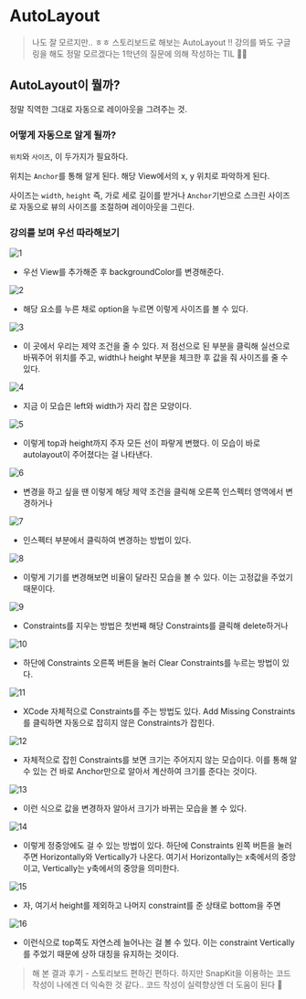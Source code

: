 # AutoLayout

> 나도 잘 모르지만.. ㅎㅎ 스토리보드로 해보는 AutoLayout !! 강의를 봐도 구글링을 해도 정말 모르겠다는 1학년의 질문에 의해 작성하는 TIL 👩‍💻

## AutoLayout이 뭘까?

정말 직역한 그대로 자동으로 레이아웃을 그려주는 것.

### 어떻게 자동으로 알게 될까?

`위치`와 `사이즈`, 이 두가지가 필요하다.

위치는 `Anchor`를 통해 알게 된다. 해당 View에서의 x, y 위치로 파악하게 된다.

사이즈는 `width`, `height` 즉, 가로 세로 길이를 받거나 `Anchor`기반으로 스크린 사이즈로 자동으로 뷰의 사이즈를 조절하며 레이아웃을 그린다.

### 강의를 보며 우선 따라해보기

![1](./images/1.png)

- 우선 View를 추가해준 후 backgroundColor를 변경해준다.


![2](./images/2.png)

- 해당 요소를 누른 채로 option을 누르면 이렇게 사이즈를 볼 수 있다.


![3](./images/3.png)

- 이 곳에서 우리는 제약 조건을 줄 수 있다. 저 점선으로 된 부분을 클릭해 실선으로 바꿔주어 위치를 주고, width나 height 부분을 체크한 후 값을 줘 사이즈를 줄 수 있다.


![4](./images/4.png)

- 지금 이 모습은 left와 width가 자리 잡은 모양이다.


![5](./images/5.png)

- 이렇게 top과 height까지 주자 모든 선이 파랗게 변했다. 이 모습이 바로 autolayout이 주어졌다는 걸 나타낸다.


![6](./images/6.png)

- 변경을 하고 싶을 땐 이렇게 해당 제약 조건을 클릭해 오른쪽 인스펙터 영역에서 변경하거나


![7](./images/7.png)

- 인스펙터 부분에서 클릭하여 변경하는 방법이 있다.


![8](./images/8.png)

- 이렇게 기기를 변경해보면 비율이 달라진 모습을 볼 수 있다. 이는 고정값을 주었기 때문이다.


![9](./images/9.png)

- Constraints를 지우는 방법은 첫번째 해당 Constraints를 클릭해 delete하거나


![10](./images/10.png)

- 하단에 Constraints 오른쪽 버튼을 눌러 Clear Constraints를 누르는 방법이 있다.


![11](./images/11.png)

- XCode 자체적으로 Constraints를 주는 방법도 있다. Add Missing Constraints를 클릭하면 자동으로 잡히지 않은 Constraints가 잡힌다.


![12](./images/12.png)

- 자체적으로 잡힌 Constraints를 보면 크기는 주어지지 않는 모습이다. 이를 통해 알 수 있는 건 바로 Anchor만으로 알아서 계산하여 크기를 준다는 것이다.


![13](./images/13.png)

- 이런 식으로 값을 변경하자 알아서 크기가 바뀌는 모습을 볼 수 있다.


![14](./images/14.png)

- 이렇게 정중앙에도 걸 수 있는 방법이 있다. 하단에 Constraints 왼쪽 버튼을 눌러 주면 Horizontally와 Vertically가 나온다. 여기서 Horizontally는 x축에서의 중앙이고, Vertically는 y축에서의 중앙을 의미한다.


![15](./images/15.png)

- 자, 여기서 height를 제외하고 나머지 constraint를 준 상태로 bottom을 주면


![16](./images/16.png)

- 이런식으로 top쪽도 자연스레 늘어나는 걸 볼 수 있다. 이는 constraint Vertically를 주었기 때문에 상하 대칭을 유지하는 것이다.

> 해 본 결과 후기 - 스토리보드 편하긴 편하다. 하지만 SnapKit을 이용하는 코드 작성이 나에겐 더 익숙한 것 같다.. 코드 작성이 실력향상엔 더 도움이 된다 🤔
